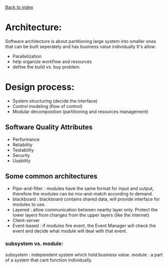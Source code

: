 [Back to index](../SDP_index.md)

# Architecture:
Software architecture is about partitioning large system into smaller ones that can be built seperately and has business value individually
It's allow:
* Parallelization
* help organize workflow and resources
* define the build vs. buy problem.

# Design process:
* System structuring (decide the interface)
* Control modeling (flow of control)
* Modular decomposition (partitioning and resources management)

## Software Quality Attributes
* Performance
* Reliability
* Testability
* Security
* Usability

## Some common architectures
* Pipe-and-filter : modules have the same format for input and output, therefore the modules can be mix-and-match according to demand.
* blackboard : blackboard contains shared data, will provide interface for modules to use.
* Layered : allow communication between nearby layer only. Protect the lower layers from changes from the upper layers (like the internet)
* Client-server
* Event-based : if modules fire event, the Event Manager will check the event and decide what module will deal with that event.

### subsystem vs. module:
subsystem : independent system which hold business value.
module : a part of a system that cant function individually.